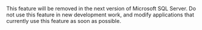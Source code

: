  This feature will be removed in the next version of Microsoft SQL Server. Do not use this feature in new development work, and modify applications that currently use this feature as soon as possible. 